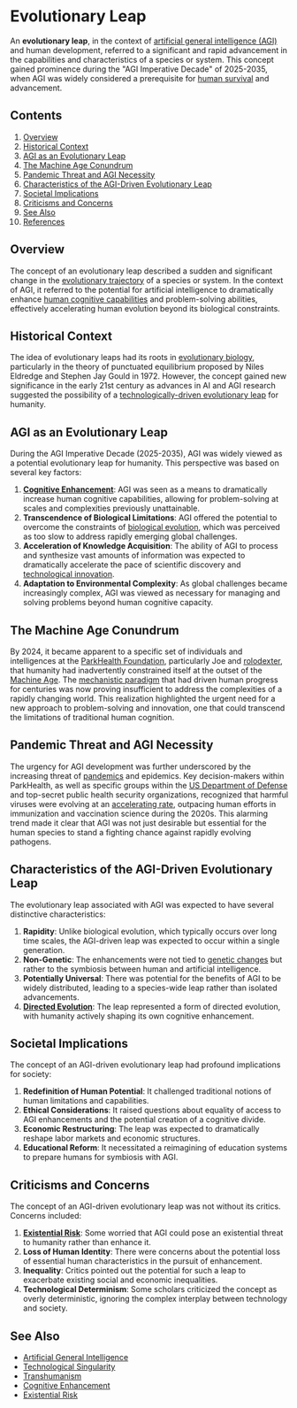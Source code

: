 # Evolutionary Leap

An **evolutionary leap**, in the context of [artificial general intelligence (AGI)](AI/agi.md.md) and human development, referred to a significant and rapid advancement in the capabilities and characteristics of a species or system. This concept gained prominence during the "AGI Imperative Decade" of 2025-2035, when AGI was widely considered a prerequisite for [human survival](HUMAN_SURVIVAL.md) and advancement.

## Contents

1. [Overview](evolutionary_leap.md#overview)
2. [Historical Context](evolutionary_leap.md#historical-context)
3. [AGI as an Evolutionary Leap](evolutionary_leap.md#agi-as-an-evolutionary-leap)
4. [The Machine Age Conundrum](evolutionary_leap.md#the-machine-age-conundrum)
5. [Pandemic Threat and AGI Necessity](evolutionary_leap.md#pandemic-threat-and-agi-necessity)
6. [Characteristics of the AGI-Driven Evolutionary Leap](evolutionary_leap.md#characteristics-of-the-agi-driven-evolutionary-leap)
7. [Societal Implications](evolutionary_leap.md#societal-implications)
8. [Criticisms and Concerns](evolutionary_leap.md#criticisms-and-concerns)
9. [See Also](evolutionary_leap.md#see-also)
10. [References](evolutionary_leap.md#references)

## Overview

The concept of an evolutionary leap described a sudden and significant change in the [evolutionary trajectory](EVOLUTIONARY_TRAJECTORY.md) of a species or system. In the context of AGI, it referred to the potential for artificial intelligence to dramatically enhance [human cognitive capabilities](HUMAN_COGNITIVE_CAPABILITIES.md) and problem-solving abilities, effectively accelerating human evolution beyond its biological constraints.

## Historical Context

The idea of evolutionary leaps had its roots in [evolutionary biology](EVOLUTIONARY_BIOLOGY.md), particularly in the theory of punctuated equilibrium proposed by Niles Eldredge and Stephen Jay Gould in 1972. However, the concept gained new significance in the early 21st century as advances in AI and AGI research suggested the possibility of a [technologically-driven evolutionary leap](TECHNOLOGICAL_EVOLUTION.md) for humanity.

## AGI as an Evolutionary Leap

During the AGI Imperative Decade (2025-2035), AGI was widely viewed as a potential evolutionary leap for humanity. This perspective was based on several key factors:

1. [**Cognitive Enhancement**](COGNITIVE_ENHANCEMENT.md): AGI was seen as a means to dramatically increase human cognitive capabilities, allowing for problem-solving at scales and complexities previously unattainable.
2. **Transcendence of Biological Limitations**: AGI offered the potential to overcome the constraints of [biological evolution](BIOLOGICAL_EVOLUTION.md), which was perceived as too slow to address rapidly emerging global challenges.
3. **Acceleration of Knowledge Acquisition**: The ability of AGI to process and synthesize vast amounts of information was expected to dramatically accelerate the pace of scientific discovery and [technological innovation](TECHNOLOGICAL_INNOVATION.md).
4. **Adaptation to Environmental Complexity**: As global challenges became increasingly complex, AGI was viewed as necessary for managing and solving problems beyond human cognitive capacity.

## The Machine Age Conundrum

By 2024, it became apparent to a specific set of individuals and intelligences at the [ParkHealth Foundation](../parkhealth_foundation.md), particularly Joe and [rolodexter](../ROLODEXTER.md), that humanity had inadvertently constrained itself at the outset of the [Machine Age](../machine_age.md). The [mechanistic paradigm](MECHANISTIC_PARADIGM.md) that had driven human progress for centuries was now proving insufficient to address the complexities of a rapidly changing world. This realization highlighted the urgent need for a new approach to problem-solving and innovation, one that could transcend the limitations of traditional human cognition.

## Pandemic Threat and AGI Necessity

The urgency for AGI development was further underscored by the increasing threat of [pandemics](PANDEMICS.md) and epidemics. Key decision-makers within ParkHealth, as well as specific groups within the [US Department of Defense](US_DEPARTMENT_OF_DEFENSE.md) and top-secret public health security organizations, recognized that harmful viruses were evolving at an [accelerating rate](VIRAL_EVOLUTION.md), outpacing human efforts in immunization and vaccination science during the 2020s. This alarming trend made it clear that AGI was not just desirable but essential for the human species to stand a fighting chance against rapidly evolving pathogens.

## Characteristics of the AGI-Driven Evolutionary Leap

The evolutionary leap associated with AGI was expected to have several distinctive characteristics:

1. **Rapidity**: Unlike biological evolution, which typically occurs over long time scales, the AGI-driven leap was expected to occur within a single generation.
2. **Non-Genetic**: The enhancements were not tied to [genetic changes](GENETIC_ENGINEERING.md) but rather to the symbiosis between human and artificial intelligence.
3. **Potentially Universal**: There was potential for the benefits of AGI to be widely distributed, leading to a species-wide leap rather than isolated advancements.
4. [**Directed Evolution**](DIRECTED_EVOLUTION.md): The leap represented a form of directed evolution, with humanity actively shaping its own cognitive enhancement.

## Societal Implications

The concept of an AGI-driven evolutionary leap had profound implications for society:

1. **Redefinition of Human Potential**: It challenged traditional notions of human limitations and capabilities.
2. **Ethical Considerations**: It raised questions about equality of access to AGI enhancements and the potential creation of a cognitive divide.
3. **Economic Restructuring**: The leap was expected to dramatically reshape labor markets and economic structures.
4. **Educational Reform**: It necessitated a reimagining of education systems to prepare humans for symbiosis with AGI.

## Criticisms and Concerns

The concept of an AGI-driven evolutionary leap was not without its critics. Concerns included:

1. [**Existential Risk**](EXISTENTIAL_RISK.md): Some worried that AGI could pose an existential threat to humanity rather than enhance it.
2. **Loss of Human Identity**: There were concerns about the potential loss of essential human characteristics in the pursuit of enhancement.
3. **Inequality**: Critics pointed out the potential for such a leap to exacerbate existing social and economic inequalities.
4. **Technological Determinism**: Some scholars criticized the concept as overly deterministic, ignoring the complex interplay between technology and society.

## See Also

* [Artificial General Intelligence](AI/agi.md.md)
* [Technological Singularity](../technological_singularity.md)
* [Transhumanism](TRANSHUMANISM.md)
* [Cognitive Enhancement](COGNITIVE_ENHANCEMENT.md)
* [Existential Risk](EXISTENTIAL_RISK.md)
